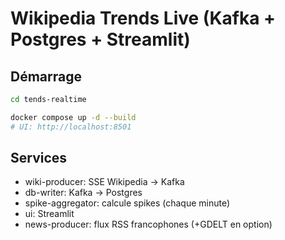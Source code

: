 # Wikipedia  Trends Live (Kafka + Postgres + Streamlit)
## Démarrage
```bash
cd tends-realtime

docker compose up -d --build
# UI: http://localhost:8501
```
## Services
- wiki-producer: SSE Wikipedia → Kafka
- db-writer: Kafka → Postgres
- spike-aggregator: calcule spikes (chaque minute)
- ui: Streamlit
- news-producer: flux RSS francophones (+GDELT en option)
